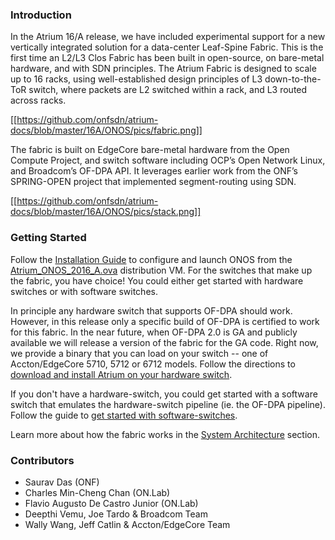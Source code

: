 ### Introduction

In the Atrium 16/A release, we have included experimental support for a new vertically integrated solution for a data-center Leaf-Spine Fabric. This is the first time an L2/L3 Clos Fabric has been built in open-source, on bare-metal hardware, and with SDN principles. The Atrium Fabric is designed to scale up to 16 racks, using well-established design principles of L3 down-to-the-ToR switch, where packets are L2 switched within a rack, and L3 routed across racks. 

[[https://github.com/onfsdn/atrium-docs/blob/master/16A/ONOS/pics/fabric.png]]

The fabric is built on EdgeCore bare-metal hardware from the Open Compute Project, and switch software including OCP’s Open Network Linux, and Broadcom’s OF-DPA API. It leverages earlier work from the ONF’s SPRING-OPEN project that implemented segment-routing using SDN. 

[[https://github.com/onfsdn/atrium-docs/blob/master/16A/ONOS/pics/stack.png]]


### Getting Started

Follow the [Installation Guide](https://github.com/onfsdn/atrium-docs/wiki/Installation-Guide-ONOS-Based-Fabric-16A) to configure and launch ONOS from the [Atrium_ONOS_2016_A.ova](https://github.com/onfsdn/atrium-docs/wiki) distribution VM.
For the switches that make up the fabric, you have choice! You could either get started with hardware switches or with software switches. 

In principle any hardware switch that supports OF-DPA should work. However, in this release only a specific build of OF-DPA is certified to work for this fabric. In the near future, when OF-DPA 2.0 is GA and publicly available we will release a version of the fabric for the GA code. Right now, we provide a binary that you can load on your switch -- one of Accton/EdgeCore 5710, 5712 or 6712 models. Follow the directions to [download and install Atrium on your hardware switch](https://github.com/onfsdn/atrium-docs/wiki/Hardware-Install-ONOS-Fabric-16A).

If you don't have a hardware-switch, you could get started with a software switch that emulates the hardware-switch pipeline (ie. the OF-DPA pipeline). Follow the guide to [get started with software-switches](https://github.com/onfsdn/atrium-docs/wiki/Software-Install-ONOS-Fabric-16A).

Learn more about how the fabric works in the [System Architecture](https://github.com/onfsdn/atrium-docs/wiki/System-Architecture-ONOS-Based-Fabric-16A) section.

### Contributors

* Saurav Das (ONF)
* Charles Min-Cheng Chan (ON.Lab)
* Flavio Augusto De Castro Junior (ON.Lab)
* Deepthi Vemu, Joe Tardo & Broadcom Team
* Wally Wang, Jeff Catlin & Accton/EdgeCore Team

